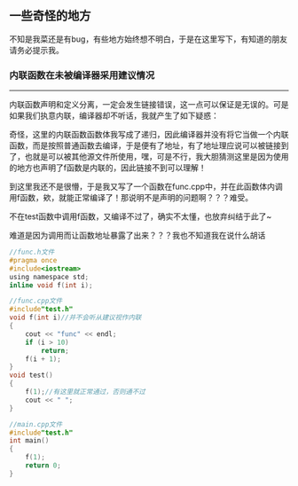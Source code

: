 ## 一些奇怪的地方

不知是我菜还是有bug，有些地方始终想不明白，于是在这里写下，有知道的朋友请务必提示我。



### 内联函数在未被编译器采用建议情况

---

内联函数声明和定义分离，一定会发生链接错误，这一点可以保证是无误的。可是如果我们执意内联，编译器却不听话，我就产生了如下疑惑：

奇怪，这里的内联函数函数体我写成了递归，因此编译器并没有将它当做一个内联函数，而是按照普通函数去编译，于是便有了地址，有了地址理应说可以被链接到了，也就是可以被其他源文件所使用，嘿，可是不行，我大胆猜测这里是因为使用的地方也声明了f函数是内联的，因此链接不到可以理解！

到这里我还不是很懵，于是我又写了一个函数在func.cpp中，并在此函数体内调用f函数，欸，就能正常编译了！那说明不是声明的问题啊？？？难受。

不在test函数中调用f函数，又编译不过了，确实不太懂，也放弃纠结于此了~

难道是因为调用而让函数地址暴露了出来？？？我也不知道我在说什么胡话

```c
//func.h文件
#pragma once
#include<iostream>
using namespace std;
inline void f(int i);

//func.cpp文件
#include"test.h"
void f(int i)//并不会听从建议视作内联
{
	cout << "func" << endl;
	if (i > 10)
		return;
	f(i + 1);
}
void test()
{
	f(1);//有这里就正常通过，否则通不过
	cout << " ";
}

//main.cpp文件
#include"test.h"
int main()
{
	f(1);
	return 0;
}
```

